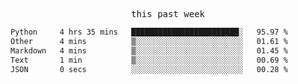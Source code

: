 

<p align="center"><samp>this past week</samp></p>
<!--START_SECTION:waka-->

```txt
Python     4 hrs 35 mins   ████████████████████████░   95.97 %
Other      4 mins          ▒░░░░░░░░░░░░░░░░░░░░░░░░   01.61 %
Markdown   4 mins          ▒░░░░░░░░░░░░░░░░░░░░░░░░   01.45 %
Text       1 min           ▒░░░░░░░░░░░░░░░░░░░░░░░░   00.69 %
JSON       0 secs          ░░░░░░░░░░░░░░░░░░░░░░░░░   00.28 %
```

<!--END_SECTION:waka-->


